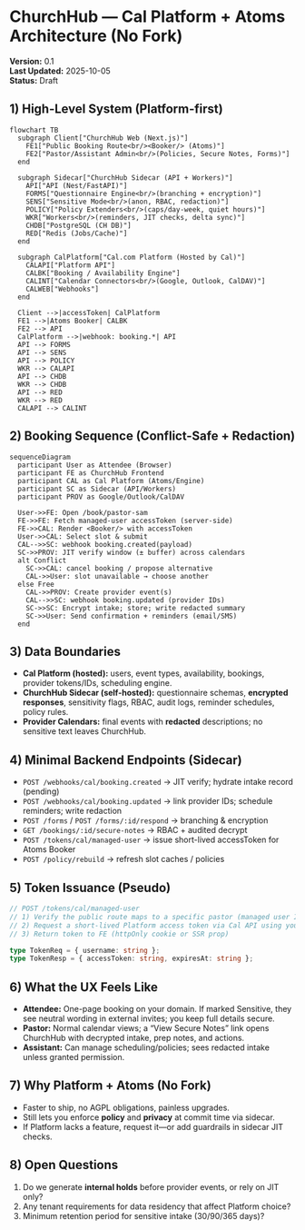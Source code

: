 
# ChurchHub — Cal Platform + Atoms Architecture (No Fork)

**Version:** 0.1  
**Last Updated:** 2025-10-05  
**Status:** Draft

## 1) High-Level System (Platform-first)

```mermaid
flowchart TB
  subgraph Client["ChurchHub Web (Next.js)"]
    FE1["Public Booking Route<br/><Booker/> (Atoms)"]
    FE2["Pastor/Assistant Admin<br/>(Policies, Secure Notes, Forms)"]
  end

  subgraph Sidecar["ChurchHub Sidecar (API + Workers)"]
    API["API (Nest/FastAPI)"]
    FORMS["Questionnaire Engine<br/>(branching + encryption)"]
    SENS["Sensitive Mode<br/>(anon, RBAC, redaction)"]
    POLICY["Policy Extenders<br/>(caps/day-week, quiet hours)"]
    WKR["Workers<br/>(reminders, JIT checks, delta sync)"]
    CHDB["PostgreSQL (CH DB)"]
    RED["Redis (Jobs/Cache)"]
  end

  subgraph CalPlatform["Cal.com Platform (Hosted by Cal)"]
    CALAPI["Platform API"]
    CALBK["Booking / Availability Engine"]
    CALINT["Calendar Connectors<br/>(Google, Outlook, CalDAV)"]
    CALWEB["Webhooks"]
  end

  Client -->|accessToken| CalPlatform
  FE1 -->|Atoms Booker| CALBK
  FE2 --> API
  CalPlatform -->|webhook: booking.*| API
  API --> FORMS
  API --> SENS
  API --> POLICY
  WKR --> CALAPI
  API --> CHDB
  WKR --> CHDB
  API --> RED
  WKR --> RED
  CALAPI --> CALINT
```

## 2) Booking Sequence (Conflict-Safe + Redaction)

```mermaid
sequenceDiagram
  participant User as Attendee (Browser)
  participant FE as ChurchHub Frontend
  participant CAL as Cal Platform (Atoms/Engine)
  participant SC as Sidecar (API/Workers)
  participant PROV as Google/Outlook/CalDAV

  User->>FE: Open /book/pastor-sam
  FE->>FE: Fetch managed-user accessToken (server-side)
  FE->>CAL: Render <Booker/> with accessToken
  User->>CAL: Select slot & submit
  CAL-->>SC: webhook booking.created(payload)
  SC->>PROV: JIT verify window (± buffer) across calendars
  alt Conflict
    SC->>CAL: cancel booking / propose alternative
    CAL->>User: slot unavailable → choose another
  else Free
    CAL->>PROV: Create provider event(s)
    CAL-->>SC: webhook booking.updated (provider IDs)
    SC->>SC: Encrypt intake; store; write redacted summary
    SC->>User: Send confirmation + reminders (email/SMS)
  end
```

## 3) Data Boundaries

- **Cal Platform (hosted):** users, event types, availability, bookings, provider tokens/IDs, scheduling engine.
- **ChurchHub Sidecar (self-hosted):** questionnaire schemas, **encrypted responses**, sensitivity flags, RBAC, audit logs, reminder schedules, policy rules.
- **Provider Calendars:** final events with **redacted** descriptions; no sensitive text leaves ChurchHub.

## 4) Minimal Backend Endpoints (Sidecar)

- `POST /webhooks/cal/booking.created` → JIT verify; hydrate intake record (pending)
- `POST /webhooks/cal/booking.updated` → link provider IDs; schedule reminders; write redaction
- `POST /forms` / `POST /forms/:id/respond` → branching & encryption
- `GET /bookings/:id/secure-notes` → RBAC + audited decrypt
- `POST /tokens/cal/managed-user` → issue short-lived accessToken for Atoms Booker
- `POST /policy/rebuild` → refresh slot caches / policies

## 5) Token Issuance (Pseudo)

```ts
// POST /tokens/cal/managed-user
// 1) Verify the public route maps to a specific pastor (managed user ID)
// 2) Request a short-lived Platform access token via Cal API using your Platform app credentials
// 3) Return token to FE (httpOnly cookie or SSR prop)

type TokenReq = { username: string };
type TokenResp = { accessToken: string, expiresAt: string };
```

## 6) What the UX Feels Like

- **Attendee:** One-page booking on your domain. If marked Sensitive, they see neutral wording in external invites; you keep full details secure.
- **Pastor:** Normal calendar views; a “View Secure Notes” link opens ChurchHub with decrypted intake, prep notes, and actions.
- **Assistant:** Can manage scheduling/policies; sees redacted intake unless granted permission.

## 7) Why Platform + Atoms (No Fork)

- Faster to ship, no AGPL obligations, painless upgrades.
- Still lets you enforce **policy** and **privacy** at commit time via sidecar.
- If Platform lacks a feature, request it—or add guardrails in sidecar JIT checks.

## 8) Open Questions

1. Do we generate **internal holds** before provider events, or rely on JIT only?
2. Any tenant requirements for data residency that affect Platform choice?
3. Minimum retention period for sensitive intake (30/90/365 days)?

